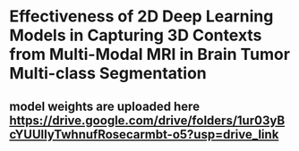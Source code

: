 # Effectiveness of 2D Deep Learning Models in Capturing 3D Contexts from Multi-Modal MRI in Brain Tumor Multi-class Segmentation

## model weights are uploaded here https://drive.google.com/drive/folders/1ur03yBcYUUlIyTwhnufRosecarmbt-o5?usp=drive_link
